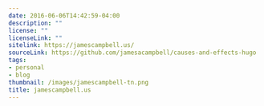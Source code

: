 ```yaml
---
date: 2016-06-06T14:42:59-04:00
description: ""
license: ""
licenseLink: ""
sitelink: https://jamescampbell.us/
sourceLink: https://github.com/jamesacampbell/causes-and-effects-hugo
tags:
- personal
- blog
thumbnail: /images/jamescampbell-tn.png
title: jamescampbell.us
---
```




